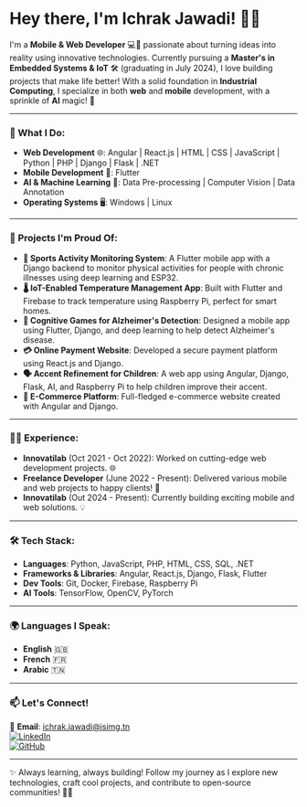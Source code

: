 # Hey there, I'm Ichrak Jawadi! 👋🚀

I'm a **Mobile & Web Developer** 💻📱 passionate about turning ideas into reality using innovative technologies. Currently pursuing a **Master's in Embedded Systems & IoT** 🛠️ (graduating in July 2024), I love building projects that make life better! With a solid foundation in **Industrial Computing**, I specialize in both **web** and **mobile** development, with a sprinkle of **AI** magic! 🌟

---

### 💼 What I Do:

- **Web Development** 🌐: Angular | React.js | HTML | CSS | JavaScript | Python | PHP | Django | Flask | .NET
- **Mobile Development** 📱: Flutter
- **AI & Machine Learning** 🧠: Data Pre-processing | Computer Vision | Data Annotation
- **Operating Systems** 🖥️: Windows | Linux

---

### 🚀 Projects I'm Proud Of:

- **🏃 Sports Activity Monitoring System**: A Flutter mobile app with a Django backend to monitor physical activities for people with chronic illnesses using deep learning and ESP32.
- **🌡️ IoT-Enabled Temperature Management App**: Built with Flutter and Firebase to track temperature using Raspberry Pi, perfect for smart homes.
- **🧠 Cognitive Games for Alzheimer's Detection**: Designed a mobile app using Flutter, Django, and deep learning to help detect Alzheimer's disease.
- **💳 Online Payment Website**: Developed a secure payment platform using React.js and Django.
- **🗣️ Accent Refinement for Children**: A web app using Angular, Django, Flask, AI, and Raspberry Pi to help children improve their accent.
- **🛒 E-Commerce Platform**: Full-fledged e-commerce website created with Angular and Django.

---

### 👩‍💻 Experience:

- **Innovatilab** (Oct 2021 - Oct 2022): Worked on cutting-edge web development projects. 🌐
- **Freelance Developer** (June 2022 - Present): Delivered various mobile and web projects to happy clients! 🎉
- **Innovatilab** (Out 2024 - Present): Currently building exciting mobile and web solutions. 💡

---

### 🛠️ Tech Stack:

- **Languages**: Python, JavaScript, PHP, HTML, CSS, SQL, .NET
- **Frameworks & Libraries**: Angular, React.js, Django, Flask, Flutter
- **Dev Tools**: Git, Docker, Firebase, Raspberry Pi
- **AI Tools**: TensorFlow, OpenCV, PyTorch

---

### 🌍 Languages I Speak:
- **English** 🇬🇧
- **French** 🇫🇷
- **Arabic** 🇹🇳

---

### 📫 Let's Connect!

📧 **Email**: ichrak.jawadi@isimg.tn  
[![LinkedIn](https://img.shields.io/badge/LinkedIn-0A66C2?style=flat&logo=linkedin&logoColor=white)](https://www.linkedin.com/in/ichrakjawadi)  
[![GitHub](https://img.shields.io/badge/GitHub-171515?style=flat&logo=github&logoColor=white)](https://github.com/IchrakJaouadi)

---

✨ Always learning, always building! Follow my journey as I explore new technologies, craft cool projects, and contribute to open-source communities! 🌱✨
